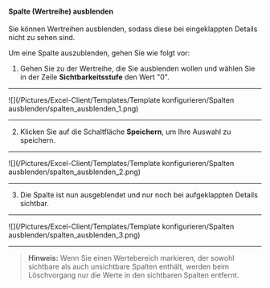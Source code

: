 #### Spalte (Wertreihe) ausblenden

Sie können Wertreihen ausblenden, sodass diese bei eingeklappten Details nicht zu sehen sind.  

Um eine Spalte auszublenden, gehen Sie wie folgt vor:  

1) Gehen Sie zu der Wertreihe, die Sie ausblenden wollen und wählen Sie in der Zeile **Sichtbarkeitsstufe** den Wert "0".   

---
![](/Pictures/Excel-Client/Templates/Template konfigurieren/Spalten ausblenden/spalten_ausblenden_1.png)

---

2) Klicken Sie auf die Schaltfläche **Speichern**, um Ihre Auswahl zu speichern.  

---
![](/Pictures/Excel-Client/Templates/Template konfigurieren/Spalten ausblenden/spalten_ausblenden_2.png)

---

3) Die Spalte ist nun ausgeblendet und nur noch bei aufgeklappten Details sichtbar.

---
![](/Pictures/Excel-Client/Templates/Template konfigurieren/Spalten ausblenden/spalten_ausblenden_3.png)

---

> **Hinweis:** Wenn Sie einen Wertebereich markieren, der sowohl sichtbare als auch unsichtbare Spalten enthält, werden beim Löschvorgang nur die Werte in den sichtbaren Spalten entfernt.
